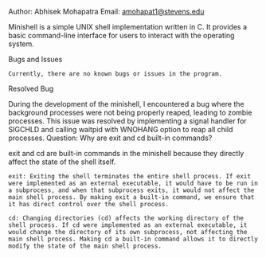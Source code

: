 Author: Abhisek Mohapatra
Email: amohapat1@stevens.edu

Minishell is a simple UNIX shell implementation written in C. It provides a basic command-line interface for users to interact with the operating system.

Bugs and Issues

    Currently, there are no known bugs or issues in the program.

Resolved Bug

During the development of the minishell, I encountered a bug where the background processes were not being properly reaped, leading to zombie processes. This issue was resolved by implementing a signal handler for SIGCHLD and calling waitpid with WNOHANG option to reap all child processes.
Question: Why are exit and cd built-in commands?

exit and cd are built-in commands in the minishell because they directly affect the state of the shell itself.

    exit: Exiting the shell terminates the entire shell process. If exit were implemented as an external executable, it would have to be run in a subprocess, and when that subprocess exits, it would not affect the main shell process. By making exit a built-in command, we ensure that it has direct control over the shell process.

    cd: Changing directories (cd) affects the working directory of the shell process. If cd were implemented as an external executable, it would change the directory of its own subprocess, not affecting the main shell process. Making cd a built-in command allows it to directly modify the state of the main shell process.
